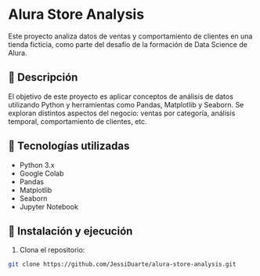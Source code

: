# Alura Store Analysis

Este proyecto analiza datos de ventas y comportamiento de clientes en una tienda ficticia, como parte del desafío de la formación de Data Science de Alura.

## 📌 Descripción

El objetivo de este proyecto es aplicar conceptos de análisis de datos utilizando Python y herramientas como Pandas, Matplotlib y Seaborn. Se exploran distintos aspectos del negocio: ventas por categoría, análisis temporal, comportamiento de clientes, etc.

## 🧰 Tecnologías utilizadas

- Python 3.x
- Google Colab
- Pandas
- Matplotlib
- Seaborn
- Jupyter Notebook

## 🚀 Instalación y ejecución

1. Clona el repositorio:

```bash
git clone https://github.com/JessiDuarte/alura-store-analysis.git
